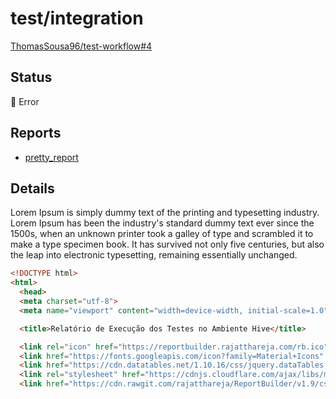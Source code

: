 # test/integration

[ThomasSousa96/test-workflow#4](https://github.com/ThomasSousa96/test-workflow/pull/4)

## Status

<!-- :large_orange_diamond: Pending -->
<!-- :heavy_check_mark: Success -->
<!-- :x: Failure -->
:small_red_triangle: Error

## Reports

- [pretty_report](pretty_report.html)

## Details

Lorem Ipsum is simply dummy text of the printing and typesetting industry. Lorem Ipsum has been the industry's standard dummy text ever since the 1500s, when an unknown printer took a galley of type and scrambled it to make a type specimen book. It has survived not only five centuries, but also the leap into electronic typesetting, remaining essentially unchanged.

```html
<!DOCTYPE html>
<html>
  <head>
  <meta charset="utf-8">
  <meta name="viewport" content="width=device-width, initial-scale=1.0"/>

  <title>Relatório de Execução dos Testes no Ambiente Hive</title>

  <link rel="icon" href="https://reportbuilder.rajatthareja.com/rb.ico">
  <link href="https://fonts.googleapis.com/icon?family=Material+Icons" rel="stylesheet">
  <link href="https://cdn.datatables.net/1.10.16/css/jquery.dataTables.min.css" rel="stylesheet">
  <link rel="stylesheet" href="https://cdnjs.cloudflare.com/ajax/libs/materialize/0.100.2/css/materialize.min.css" media="screen,projection"/>
  <link href="https://cdn.rawgit.com/rajatthareja/ReportBuilder/v1.9/css/report.builder.min.css" rel="stylesheet">
```

